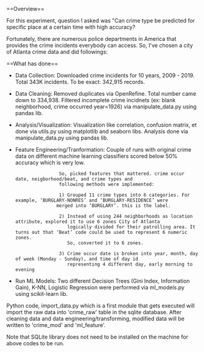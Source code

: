 ==Overview==

For this experiment, question I asked was "Can crime type be predicted for specific place at a certain time with high accuracy?

Fortunately, there are numerous police departments in America that provides the crime incidents everybody can access. So, I've chosen a city of Atlanta crime data and did followings:

==What has done==
* Data Collection: Downloaded crime incidents for 10 years, 2009 - 2019. Total 343K incidents. To be exact: 342,915 records.

* Data Cleaning: Removed duplicates via OpenRefine. Total number came down to 334,938.
                 Filtered incomplete crime incidnets (ex: blank neighborhood, crime occurred year=1926) via manipulate_data.py using pandas lib. 
                 
* Analysis/Visualization: Visualization like correlation, confusion matrix, et done via utils.py using matplotlib and seaborn libs. 
                          Analysis done via manipulate_data.py using pandas lib. 
                          
* Feature Engineering/Tranformation: Couple of runs with original crime data on different machine learning classifiers scored
				      below 50% accuracy which is very low.
				      
				      So, picked features that mattered. crime occur date, neigborhood/beat, and crime types and 
				      following methods were implemented:
				      
				      1) Grouped 11 crime types into 6 categories. For example, ‘BURGLARY-NONRES’ and ‘BURGLARY-RESIDENCE’ were
					 merged into ‘BURGLARY’. this is the label.				     
				      
				      2) Instead of using 244 neighborhoods as location attribute, explored it to use 6 zones City of Atlanta 
				         logically divided for their patrolling area. It turns out that ‘Beat’ code could be used to represent 6 numeric zones. 
				         So, converted it to 6 zones.				      
				      
				      3) Crime occur date is broken into year, month, day of week (Monday - Sunday), and time of day id 
				         representing 4 different day, early morning to evening
				         
				      
* Run ML Models: Two different Decision Trees (Gini Index, Information Gain), K-NN, Logistic Regression were performed via ml_models.py using scikit-learn lib.

Python code, import_data.py which is a first module that gets executed will import the raw data into 'crime_raw' table in the sqlite database.
After cleaning data and data engineering/transforming, modified data will be written to 'crime_mod' and 'ml_feature'.

Note that SQLite library does not need to be installed on the machine for above codes to be run.
